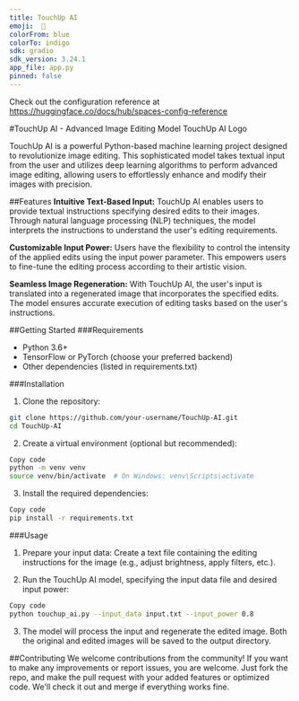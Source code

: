 ```yaml
---
title: TouchUp AI
emoji:  🐨
colorFrom: blue
colorTo: indigo
sdk: gradio
sdk_version: 3.24.1
app_file: app.py
pinned: false
---
```


Check out the configuration reference at https://huggingface.co/docs/hub/spaces-config-reference



#TouchUp AI - Advanced Image Editing Model
TouchUp AI Logo

TouchUp AI is a powerful Python-based machine learning project designed to revolutionize image editing. This sophisticated model takes textual input from the user and utilizes deep learning algorithms to perform advanced image editing, allowing users to effortlessly enhance and modify their images with precision.

##Features
**Intuitive Text-Based Input:** TouchUp AI enables users to provide textual instructions specifying desired edits to their images. Through natural language processing (NLP) techniques, the model interprets the instructions to understand the user's editing requirements.

**Customizable Input Power:** Users have the flexibility to control the intensity of the applied edits using the input power parameter. This empowers users to fine-tune the editing process according to their artistic vision.

**Seamless Image Regeneration:** With TouchUp AI, the user's input is translated into a regenerated image that incorporates the specified edits. The model ensures accurate execution of editing tasks based on the user's instructions.

##Getting Started
###Requirements
- Python 3.6+
- TensorFlow or PyTorch (choose your preferred backend)
- Other dependencies (listed in requirements.txt)

###Installation
1. Clone the repository:
```bash
git clone https://github.com/your-username/TouchUp-AI.git
cd TouchUp-AI
```

2. Create a virtual environment (optional but recommended):
```bash
Copy code
python -m venv venv
source venv/bin/activate  # On Windows: venv\Scripts\activate
```

3. Install the required dependencies:
```bash
Copy code
pip install -r requirements.txt
```

###Usage
1. Prepare your input data: Create a text file containing the editing instructions for the image (e.g., adjust brightness, apply filters, etc.).

2. Run the TouchUp AI model, specifying the input data file and desired input power:
```bash
Copy code
python touchup_ai.py --input_data input.txt --input_power 0.8
```
3. The model will process the input and regenerate the edited image. Both the original and edited images will be saved to the output directory.

##Contributing
We welcome contributions from the community! If you want to make any improvements or report issues, you are welcome. Just fork the repo, and make the pull request with your added features or optimized code. We'll check it out and merge if everything works fine.
